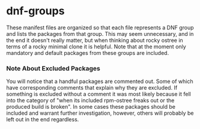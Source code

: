 # dnf-groups
These manifest files are organized so that each file represents a DNF group and lists the packages from that group. 
This may seem unnecessary, and in the end it doesn't really matter, but when thinking about rocky ostree in terms of 
a rocky minimal clone it is helpful.  Note that at the moment only mandatory and default packages from these groups are 
included.

### Note About Excluded Packages
You will notice that a handful packages are commented out.  Some of which have corresponding comments that explain why 
they are excluded. If something is excluded without a comment it was most likely because it fell into the category of 
"when its included rpm-ostree freaks out or the produced build is broken". In some cases these packages should be 
included and warrant further investigation, however, others will probably be left out in the end regardless.

